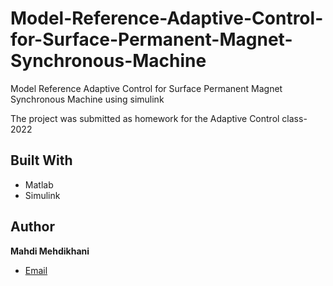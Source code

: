 # Model-Reference-Adaptive-Control-for-Surface-Permanent-Magnet-Synchronous-Machine
Model Reference Adaptive Control for Surface Permanent Magnet Synchronous Machine using simulink


The project was submitted as homework for the Adaptive Control class-2022

## Built With

- Matlab
- Simulink


## Author

**Mahdi Mehdikhani**
- [Email](mailto:mahdi.mehdikhani@gmail.com?subject=Hi "Hi!")

